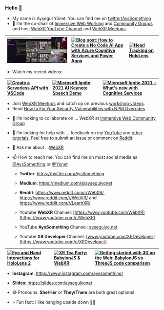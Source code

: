 ### Hello 👋

- My name is Ayşegül Yönet. You can find me on [twitter/AysSomething](https://twitter.com/AysSomething)
- 🔭 I’m the co-chair of [Immersive Web Working](https://www.w3.org/immersive-web/) and [Community Groups](https://www.w3.org/community/immersive-web/) and host [WebXR YouTube Channel](https://www.youtube.com/WebXR) and [WebXR Meetups](https://www.meetup.com/Web-VR/).

| [![WebXR Meetup Live Stream: Creating WebXR transportation game with A-Frame](/images/workshop-01.gif)](https://youtube.com/playlist?list=PLW2iP2Rz9wsK_zzciO54t3vc5yIpxO1Jb) |  [![Blog post: How to Create a No Code AI App with Azure Cognitive Services and Power Apps](/images/noCodeAI.gif)](https://medium.com/microsoftazure/no-code-ai-app-with-azure-cognitive-services-custom-vision-and-power-apps-ca47c019dcd0) | [![Head Tracking on HoloLens](/images/headTracking.gif)](https://docs.microsoft.com/windows/mixed-reality/design/gaze-and-commit-eyes?WT.mc_id=aiml-0000-ayyonet) |
|:-- |:-- |:-- | 

- Watch my recent videos:

| [![Create a Serverless API with VSCode](http://img.youtube.com/vi/VzML-6DClVU/0.jpg)](https://youtu.be/VzML-6DClVU) | [![Microsoft Ignite 2021 AI Keynote Speech Demo](http://img.youtube.com/vi/-FAPred8j_g/0.jpg)](https://youtu.be/-FAPred8j_g) | [![Microsoft Ignite 2021 - What's new with Cognitive Services](http://img.youtube.com/vi/PtaAKGj07G0/0.jpg)](https://youtu.be/PtaAKGj07G0) |
|:-- |:-- |:-- | 


- Join [WebXR Meetups](https://www.meetup.com/Web-VR/) and catch up on previous [workshop videos](https://youtube.com/playlist?list=PLW2iP2Rz9wsK_zzciO54t3vc5yIpxO1Jb).
- Read [How to Fix Your Security Vulnerabilities with NPM Overrides](https://medium.com/microsoftazure/how-to-fix-your-security-vulnerabilities-with-npm-override-c4b5be0ab4f6)

<!-- development and live stream on [Microsoft Developer Twitch](https://www.twitch.tv/microsoftdeveloper) and [LearnTV](https://docs.microsoft.com/en-us/learn/tv/?WT.mc_id=aiml-0000-ayyonet) twice a week while working on a Chess App for HoloLens 2. You can find more info and the code from the stream on [30 Days of Unreal Repository](https://github.com/Yonet/30DaysOfUnrealEngine). -->
- 👯 I’m looking to collaborate on ... WebXR at [Immersive Web Community Group](https://www.w3.org/community/immersive-web/)
- 🤔 I’m looking for help with ... feedback on my [YouTube](https://www.youtube.com/channel/UCeo_soIgcgBSd3SVRbs_MPQ) and [other tutorials](aka.ms/MixedRealityCurriculum). Feel free to submit an issue or comment on [Reddit](https://www.reddit.com/r/LearnXR/).
- 💬 Ask me about ...[WebXR](https://developer.mozilla.org/en-US/docs/Web/API/WebXR_Device_API)
- 📫 How to reach me: You can find me on most social media as [@AysSomething](https://twitter.com/AysSomething) or [@Yonet](https://dev.to/yonet)

  - **Twitter**: https://twitter.com/AysSomething
  - **Medium**: https://medium.com/@aysegulyonet
  - **Reddit**: https://www.reddit.com/r/WebXR/, https://www.reddit.com/r/WebVR/ and https://www.reddit.com/r/LearnXR/

  - Youtube **WebXR** Channel: [https://www.youtube.com/WebXR](https://www.youtube.com/c/WebXR)
  - YouTube **AysSomething** Channel: [aysegulyo.net](https://www.youtube.com/channel/UCeo_soIgcgBSd3SVRbs_MPQ)
  - Youtube **XR Developer** Channel: [www.youtube.com/XRDeveloper](https://www.youtube.com/c/XRDeveloper)

| [![Eye and Hand Interactions for HoloLens 2](http://img.youtube.com/vi/0FedjmMriSA/0.jpg)](https://www.youtube.com/watch?v=0FedjmMriSA) | [![XR Tea Party: BabylonJS & WebXR](http://img.youtube.com/vi/Lg4B_H-t8fY/0.jpg)](https://www.youtube.com/watch?v=Lg4B_H-t8fY) | [![Getting started with 3D on the Web: BabylonJS vs ThreeJS code comparison](http://img.youtube.com/vi/1BbxT9_SFVw/0.jpg)](https://www.youtube.com/watch?v=1BbxT9_SFVw) | 
|:-- |:-- |:-- | 

  - **Instagram**: https://www.instagram.com/ayssomething/
  - **Slides**: https://slides.com/aysegulyonet

- 😄 Pronouns: **She/Her** or **They/Them** are both great options!
- ⚡ Fun fact: I like hanging upside down 🤸‍♀️
